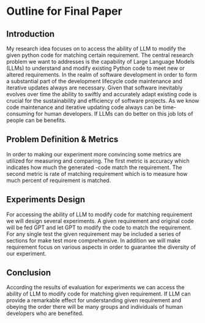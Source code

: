 
# Outline for Final Paper

## Introduction

My research idea focuses on to access the ability of LLM to modify the given python code for matching certain requirement. The central research problem we want to addresses is the capability of Large Language Models (LLMs) to understand and modify existing Python code to meet new or altered requirements. In the realm of software development in order to form a substantial part of the development lifecycle code maintenance and iterative updates always are necessary. Given that software inevitably evolves over time the ability to swiftly and accurately adapt existing code is crucial for the sustainability and efficiency of software projects. As we know code maintenance and iterative updating code always can be time-consuming for human developers. If LLMs can do better on this job lots of people can be benefits.

## Problem Definition & Metrics

In order to making our experiment more convincing some metrics are utilized for measuring and comparing. The first metric is accuracy which indicates how much the generated -code match the requirement. The second metric is rate of matching requirement which is to measure how much percent of requirement is matched.

## Experiments Design

For accessing the ability of LLM to modify code for matching requirement we will design several experiments. A given requirement and original code will be fed GPT and let GPT to modify the code to match the requirement. For any single test the given requirement may be included a series of sections for make test more comprehensive. In addition we will make requirement focus on various aspects in order to guarantee the diversity of our experiment.

## Conclusion

According the results of evaluation for experiments we can access the ability of LLM to modify code for matching given requirement. If LLM can provide a remarkable effect for understanding given requirement and obeying the order there will be many groups and individuals of human developers who are benefited.

